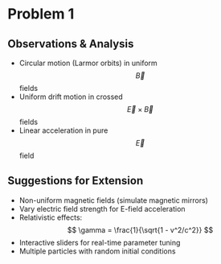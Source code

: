 # Problem 1

## Observations & Analysis

- Circular motion (Larmor orbits) in uniform $$ \vec{B} $$ fields  
- Uniform drift motion in crossed $$ \vec{E} \times \vec{B} $$ fields  
- Linear acceleration in pure $$ \vec{E} $$ field

## Suggestions for Extension

- Non-uniform magnetic fields (simulate magnetic mirrors)  
- Vary electric field strength for E-field acceleration  
- Relativistic effects:  
  $$ \gamma = \frac{1}{\sqrt{1 - v^2/c^2}} $$
- Interactive sliders for real-time parameter tuning  
- Multiple particles with random initial conditions

